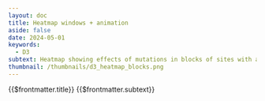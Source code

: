 ```yaml
---
layout: doc
title: Heatmap windows + animation
aside: false
date: 2024-05-01
keywords:
  - D3
subtext: Heatmap showing effects of mutations in blocks of sites with a transistion animation on repeat.
thumbnail: /thumbnails/d3_heatmap_blocks.png
---
```


<script setup>
import HeatmapBlocks from '/components/graphs/HeatmapBlocks.vue';
</script>

<FigureTitle>{{$frontmatter.title}}</FigureTitle>
<SubtitleHeader>{{$frontmatter.subtext}}</SubtitleHeader>
<D3PlotContainer class="flex flex-col items-center">
<HeatmapBlocks />
</D3PlotContainer>

